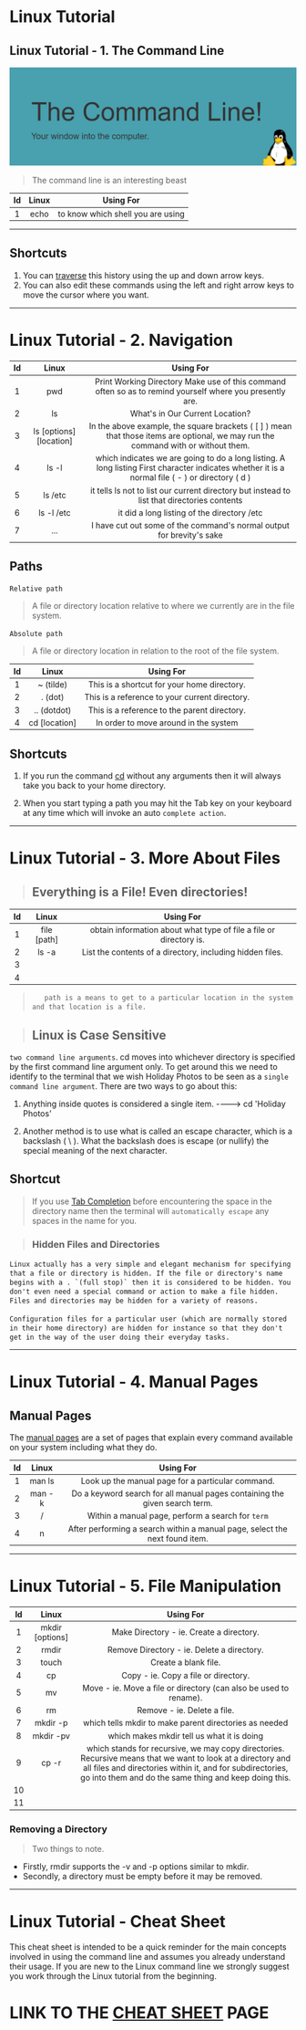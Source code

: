 # Linux Tutorial
## Linux Tutorial - 1. The Command Line

![alt text](assets/05.png "05")

> The command line is an interesting beast

| Id  | Linux  | Using For  |
|:-:|:-:|:-:|
| 1  | echo  | to know which shell you are using  |


----
## Shortcuts 
1. You can [traverse](https://ryanstutorials.net/linuxtutorial/commandline.php) this history using the up and down arrow keys.
2. You can also edit these commands using the left and right arrow keys to move the cursor where you want.

---
# Linux Tutorial - 2. Navigation

| Id  | Linux  | Using For  |
|:-:|:-:|:-:|
| 1  | pwd   | Print Working Directory Make use of this command often so as to remind yourself where you presently are.  |
| 2  |  ls  | What's in Our Current Location?  |
| 3  |  ls [options] [location]  | In the above example, the square brackets ( [ ] ) mean that those items are optional, we may run the command with or without them.  |
| 4  | ls -l   | which indicates we are going to do a long listing. A long listing First character indicates whether it is a normal file ( - ) or directory ( d ) |
| 5  |  ls /etc  | it tells ls not to list our current directory but instead to list that directories contents  |
| 6  |  ls -l /etc  | it did a long listing of the directory /etc  |
| 7  |  ...  | I have cut out some of the command's normal output for brevity's sake  |

## Paths

`Relative path`
> A file or directory location relative to where we currently are in the file system.


`Absolute path`
> A file or directory location in relation to the root of the file system.

| Id  | Linux  | Using For  |
|:-:|:-:|:-:|
| 1  | ~ (tilde)  | This is a shortcut for your home directory. |
| 2  | . (dot)  | This is a reference to your current directory. |
| 3  | .. (dotdot)  | This is a reference to the parent directory. |
| 4  |  cd [location] | In order to move around in the system |

## Shortcuts
1. If you run the command [cd](https://ryanstutorials.net/linuxtutorial/navigation.php) without any arguments then it will always take you back to your home directory.

2. When you start typing a path you may hit the Tab key on your keyboard at any time which will invoke an auto `complete action`.

----
# Linux Tutorial - 3. More About Files
> ## **Everything is a File! Even directories!**

| Id  | Linux  | Using For  |
|:-:|:-:|:-:|
| 1  | file [path]  | obtain information about what type of file a file or directory is. |
| 2  | ls -a  | List the contents of a directory, including hidden files.  |
| 3  |   |  |
| 4  |   |  |

>        path is a means to get to a particular location in the system and that location is a file.

> ## **Linux is Case Sensitive**

`two command line arguments`. cd moves into whichever directory is specified by the first command line argument only. To get around this we need to identify to the terminal that we wish Holiday Photos to be seen as a `single command line argument`. There are two ways to go about this:

1. Anything inside quotes is considered a single item.
----> cd 'Holiday Photos'

2. Another method is to use what is called an escape character, which is a backslash ( \ ). What the backslash does is escape (or nullify) the special meaning of the next character.

## Shortcut
> If you use [Tab Completion](https://ryanstutorials.net/linuxtutorial/aboutfiles.php) before encountering the space in the directory name then the terminal will `automatically escape` any spaces in the name for you.

> ### **Hidden Files and Directories**

    Linux actually has a very simple and elegant mechanism for specifying that a file or directory is hidden. If the file or directory's name begins with a . `(full stop)` then it is considered to be hidden. You don't even need a special command or action to make a file hidden. Files and directories may be hidden for a variety of reasons. 

    Configuration files for a particular user (which are normally stored in their home directory) are hidden for instance so that they don't get in the way of the user doing their everyday tasks.

----

# Linux Tutorial - 4. Manual Pages
## Manual Pages
The [manual pages](https://ryanstutorials.net/linuxtutorial/manual.php) are a set of pages that explain every command available on your system including what they do.


| Id  | Linux  | Using For  |
|:-:|:-:|:-:|
| 1  | man ls | Look up the manual page for a particular command. |
| 2  | man -k | Do a keyword search for all manual pages containing the given search term.  |
| 3  | /<term>  | Within a manual page, perform a search for `term` |
| 4  | n  | After performing a search within a manual page, select the next found item.|

----

# Linux Tutorial - 5. File Manipulation

| Id  | Linux  | Using For  |
|:-:|:-:|:-:|
| 1  | mkdir [options] <Directory> | Make Directory - ie. Create a directory.  |
| 2  | rmdir | Remove Directory - ie. Delete a directory.  |
| 3  | touch | Create a blank file.  |
| 4  | cp | Copy - ie. Copy a file or directory.  |
| 5  | mv | Move - ie. Move a file or directory (can also be used to rename).  |
| 6  | rm | Remove - ie. Delete a file.  |
| 7  | mkdir -p | which tells mkdir to make parent directories as needed  |
| 8  | mkdir -pv | which makes mkdir tell us what it is doing  |
| 9  | cp -r | which stands for recursive, we may copy directories. Recursive means that we want to look at a directory and all files and directories within it, and for subdirectories, go into them and do the same thing and keep doing this.  |
| 10  |  |   |
| 11  |  |   |

### Removing a Directory
> Two things to note. 
- Firstly, rmdir supports the -v and -p options similar to mkdir. 
- Secondly, a directory must be empty before it may be removed.

-----

# Linux Tutorial - Cheat Sheet

This cheat sheet is intended to be a quick reminder for the main concepts involved in using the command line and assumes you already understand their usage. If you are new to the Linux command line we strongly suggest you work through the Linux tutorial from the beginning. 

# LINK TO THE [CHEAT SHEET](https://ryanstutorials.net/linuxtutorial/cheatsheet.php) PAGE